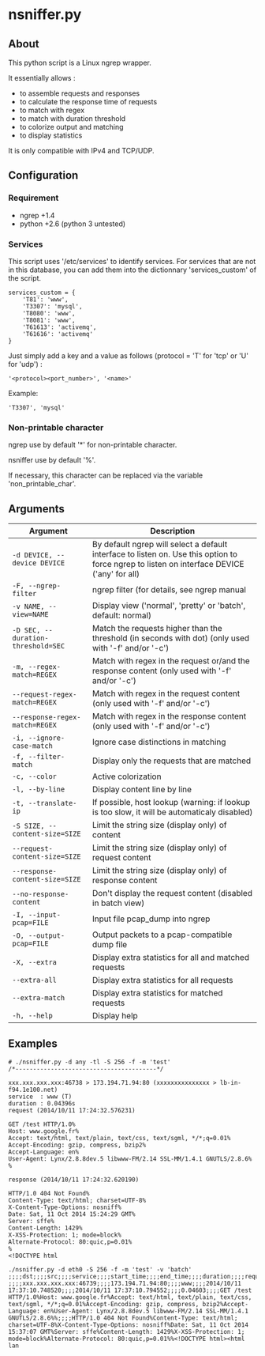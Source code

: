 # nsniffer.py

## About

This python script is a Linux ngrep wrapper.

It essentially allows :
- to assemble requests and responses
- to calculate the response time of requests
- to match with regex
- to match with duration threshold
- to colorize output and matching
- to display statistics

It is only compatible with IPv4 and TCP/UDP.

## Configuration

### Requirement

- ngrep +1.4
- python +2.6 (python 3 untested)

### Services

This script uses '/etc/services' to identify services. 
For services that are not in this database, you can add them into the dictionnary 'services_custom' of the script.

```
services_custom = {
    'T81': 'www',
    'T3307': 'mysql',
    'T8080': 'www',
    'T8081': 'www',
    'T61613': 'activemq',
    'T61616': 'activemq'
}
```

Just simply add a key and a value as follows (protocol = 'T' for 'tcp' or 'U' for 'udp') :

`'<protocol><port_number>', '<name>'`

Example: 

`'T3307', 'mysql'`

### Non-printable character

ngrep use by default '*' for non-printable character.

nsniffer use by default '%'.

If necessary, this character can be replaced via the variable 'non_printable_char'.

## Arguments

| Argument | Description |
| -------- | ----------- |
|`-d DEVICE, --device DEVICE`|By default ngrep will select a default interface to listen on. Use this option to force ngrep to listen on interface DEVICE ('any' for all)|
|`-F, --ngrep-filter`|ngrep filter (for details, see ngrep manual|
|`-v NAME, --view=NAME`|Display view ('normal', 'pretty' or 'batch', default: normal)|
|`-D SEC, --duration-threshold=SEC`|Match the requests higher than the threshold (in seconds with dot) (only used with '-f' and/or '-c')|
|`-m, --regex-match=REGEX`|Match with regex in the request or/and the response content (only used with '-f' and/or '-c')|
|`--request-regex-match=REGEX`|Match with regex in the request content (only used with '-f' and/or '-c')|
|`--response-regex-match=REGEX`|Match with regex in the response content (only used with '-f' and/or '-c')|
|`-i, --ignore-case-match`|Ignore case distinctions in matching|
|`-f, --filter-match`|Display only the requests that are matched|
|`-c, --color`|Active colorization|
|`-l, --by-line`|Display content line by line|
|`-t, --translate-ip`|If possible, host lookup (warning: if lookup is too slow, it will be automaticaly disabled)|
|`-S SIZE, --content-size=SIZE`|Limit the string size (display only) of content|
|`--request-content-size=SIZE`|Limit the string size (display only) of request content|
|`--response-content-size=SIZE`|Limit the string size (display only) of response content|
|`--no-response-content`|Don't display the request content (disabled in batch view)|
|`-I, --input-pcap=FILE`|Input file pcap_dump into ngrep|
|`-O, --output-pcap=FILE`|Output packets to a pcap-compatible dump file|
|`-X, --extra`|Display extra statistics for all and matched requests|
|`--extra-all`|Display extra statistics for all requests|
|`--extra-match`|Display extra statistics for matched requests|
|`-h, --help`|Display help|

## Examples

```
# ./nsniffer.py -d any -tl -S 256 -f -m 'test'
/*----------------------------------------*/

xxx.xxx.xxx.xxx:46738 > 173.194.71.94:80 (xxxxxxxxxxxxxxx > lb-in-f94.1e100.net)
service  : www (T)
duration : 0.04396s
request (2014/10/11 17:24:32.576231)

GET /test HTTP/1.0%
Host: www.google.fr%
Accept: text/html, text/plain, text/css, text/sgml, */*;q=0.01%
Accept-Encoding: gzip, compress, bzip2%
Accept-Language: en%
User-Agent: Lynx/2.8.8dev.5 libwww-FM/2.14 SSL-MM/1.4.1 GNUTLS/2.8.6%
%

response (2014/10/11 17:24:32.620190)

HTTP/1.0 404 Not Found%
Content-Type: text/html; charset=UTF-8%
X-Content-Type-Options: nosniff%
Date: Sat, 11 Oct 2014 15:24:29 GMT%
Server: sffe%
Content-Length: 1429%
X-XSS-Protection: 1; mode=block%
Alternate-Protocol: 80:quic,p=0.01%
%
<!DOCTYPE html
```

```
./nsniffer.py -d eth0 -S 256 -f -m 'test' -v 'batch'
;;;;dst;;;;src;;;;service;;;;start_time;;;;end_time;;;;duration;;;;request_content;;;;response_content
;;;;xxx.xxx.xxx.xxx:46739;;;;173.194.71.94:80;;;;www;;;;2014/10/11 17:37:10.748520;;;;2014/10/11 17:37:10.794552;;;;0.04603;;;;GET /test HTTP/1.0%Host: www.google.fr%Accept: text/html, text/plain, text/css, text/sgml, */*;q=0.01%Accept-Encoding: gzip, compress, bzip2%Accept-Language: en%User-Agent: Lynx/2.8.8dev.5 libwww-FM/2.14 SSL-MM/1.4.1 GNUTLS/2.8.6%%;;;;HTTP/1.0 404 Not Found%Content-Type: text/html; charset=UTF-8%X-Content-Type-Options: nosniff%Date: Sat, 11 Oct 2014 15:37:07 GMT%Server: sffe%Content-Length: 1429%X-XSS-Protection: 1; mode=block%Alternate-Protocol: 80:quic,p=0.01%%<!DOCTYPE html><html lan
```
